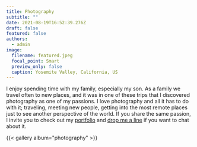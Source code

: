```yaml
---
title: Photography
subtitle: ""
date: 2021-08-19T16:52:39.276Z
draft: false
featured: false
authors:
  - admin
image:
  filename: featured.jpeg
  focal_point: Smart
  preview_only: false
  caption: Yosemite Valley, California, US
---
```

I enjoy spending time with my family, especially my son. As a family we travel often to new places, and it was in one of these trips that I discovered photography as one of my passions. I love photography and all it has to do with it; traveling, meeting new people, getting into the most remote places just to see another perspective of the world. If you share the same passion, I invite you to check out my [portfolio](<https://500px.com/lauradv>) and [drop me a line](https://lauradubreuilvall.netlify.app/#contact) if you want to chat about it.[](https://500px.com/lauradv)

{{< gallery album="photography" >}}